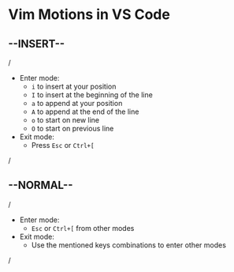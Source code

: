 # Vim Motions in VS Code

--INSERT--
-
/

- Enter mode:
  - `i` to insert at your position
  - `I` to insert at the beginning of the line
  - `a` to append at your position
  - `A` to append at the end of the line
  - `o` to start on new line
  - `O` to start on previous line 
- Exit mode:
  - Press `Esc` or `Ctrl+[`

/

--NORMAL--
-

/

- Enter mode:
  - `Esc` or `Ctrl+[` from other modes
- Exit mode:
  - Use the mentioned keys combinations to enter other modes

/


